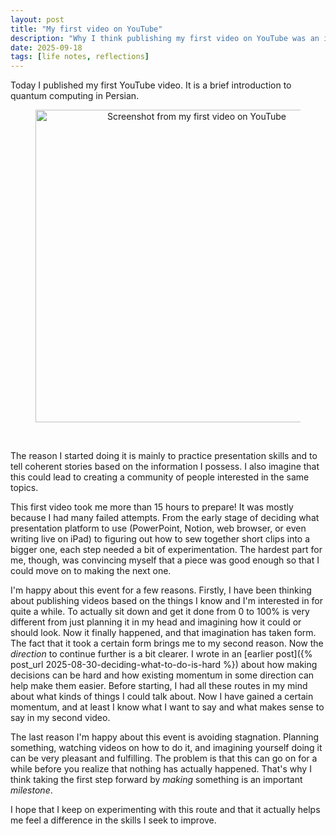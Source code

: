 ```yaml
---
layout: post
title: "My first video on YouTube"
description: "Why I think publishing my first video on YouTube was an important milestone"
date: 2025-09-18
tags: [life notes, reflections]
---
```


Today I published my first YouTube video. It is a brief introduction to quantum computing in Persian.

<div style="text-align: center;">
<figure>
    <img src="{{ site.baseurl }}/images/2025-09-18/20250918-my-first-youtube-video.png" 
    width="500"
    alt="Screenshot from my first video on YouTube"
    class="center">
</figure>
</div>
<br>

<!--more-->

The reason I started doing it is mainly to practice presentation skills and to tell coherent stories based on the information I possess. I also imagine that this could lead to creating a community of people interested in the same topics. 

This first video took me more than 15 hours to prepare! It was mostly because I had many failed attempts. From the early stage of deciding what presentation platform to use (PowerPoint, Notion, web browser, or even writing live on iPad) to figuring out how to sew together short clips into a bigger one, each step needed a bit of experimentation. The hardest part for me, though, was convincing myself that a piece was good enough so that I could move on to making the next one.

I'm happy about this event for a few reasons. Firstly, I have been thinking about publishing videos based on the things I know and I'm interested in for quite a while. To actually sit down and get it done from 0 to 100% is very different from just planning it in my head and imagining how it could or should look. Now it finally happened, and that imagination has taken form. The fact that it took a certain form brings me to my second reason. Now the *direction* to continue further is a bit clearer. I wrote in an [earlier post]({% post_url 2025-08-30-deciding-what-to-do-is-hard %}) about how making decisions can be hard and how existing momentum in some direction can help make them easier. Before starting, I had all these routes in my mind about what kinds of things I could talk about. Now I have gained a certain momentum, and at least I know what I want to say and what makes sense to say in my second video.

The last reason I'm happy about this event is avoiding stagnation. Planning something, watching videos on how to do it, and imagining yourself doing it can be very pleasant and fulfilling. The problem is that this can go on for a while before you realize that nothing has actually happened. That's why I think taking the first step forward by *making* something is an important *milestone*.

I hope that I keep on experimenting with this route and that it actually helps me feel a difference in the skills I seek to improve.
